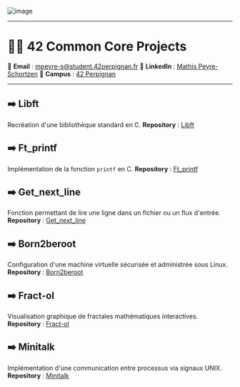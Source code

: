 ![image](https://images-wixmp-ed30a86b8c4ca887773594c2.wixmp.com/f/c83c004e-1370-4756-88e5-4071de797088/dfwtrdo-80c5b3ae-615f-4074-9f0e-c772659e4e79.gif?token=eyJ0eXAiOiJKV1QiLCJhbGciOiJIUzI1NiJ9.eyJzdWIiOiJ1cm46YXBwOjdlMGQxODg5ODIyNjQzNzNhNWYwZDQxNWVhMGQyNmUwIiwiaXNzIjoidXJuOmFwcDo3ZTBkMTg4OTgyMjY0MzczYTVmMGQ0MTVlYTBkMjZlMCIsIm9iaiI6W1t7InBhdGgiOiJcL2ZcL2M4M2MwMDRlLTEzNzAtNDc1Ni04OGU1LTQwNzFkZTc5NzA4OFwvZGZ3dHJkby04MGM1YjNhZS02MTVmLTQwNzQtOWYwZS1jNzcyNjU5ZTRlNzkuZ2lmIn1dXSwiYXVkIjpbInVybjpzZXJ2aWNlOmZpbGUuZG93bmxvYWQiXX0.3iKkKrjeG6eQFUmlq4I48HZ51hGyHGd_qHBelGyZuRo)

---

# 🧑‍🎓 42 Common Core Projects

📧 **Email** : [mpeyre-s@student.42perpignan.fr](mailto:mpeyre-s@student.42perpignan.fr)
🔗 **LinkedIn** : [Mathis Peyre-Schortzen](https://www.linkedin.com/in/mathis-peyre-schortzen/)
🏫 **Campus** : [42 Perpignan](https://42perpignan.fr)

---

## ➡️ Libft
Recréation d'une bibliothèque standard en C.
**Repository** : [Libft](https://github.com/mpeyre-s/42-libft)


## ➡️ Ft_printf
Implémentation de la fonction `printf` en C.
**Repository** : [Ft_printf](https://github.com/mpeyre-s/42-printf)


## ➡️ Get_next_line
Fonction permettant de lire une ligne dans un fichier ou un flux d'entrée.
**Repository** : [Get_next_line](https://github.com/mpeyre-s/42-get_next_line)


## ➡️ Born2beroot
Configuration d'une machine virtuelle sécurisée et administrée sous Linux.
**Repository** : [Born2beroot](https://github.com/mpeyre-s/42-born2beroot)


## ➡️ Fract-ol
Visualisation graphique de fractales mathématiques interactives.
**Repository** : [Fract-ol](https://github.com/mpeyre-s/42-fract_ol)


## ➡️ Minitalk
Implémentation d'une communication entre processus via signaux UNIX.
**Repository** : [Minitalk](https://github.com/mpeyre-s/42-minitalk)

